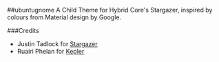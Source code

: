 ##ubuntugnome
A Child Theme for Hybrid Core's Stargazer, inspired by colours from Material design by Google.


###Credits
- Justin Tadlock for [Stargazer](https://wordpress.org/themes/stargazer)
- Ruairi Phelan for [Kepler](https://wordpress.org/themes/kepler)

